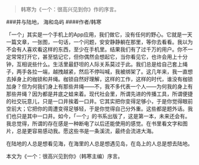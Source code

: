 > 韩寒为《一个：很高兴见到你》作的序言。

###井与陆地， 海和岛屿
####作者/韩寒

「一个」其实是一个手机上的App应用，我们做它，没有任何的野心。它就是一天一篇文章，一张图，一句话，一个问题，安安静静躺在那里，等你去看看。我以为不会有人喜欢看这样的东西，至少在手机里。结果我们有了过千万的用户。你不一定常常打开它，甚至惦记它，但你偶然会想起它，当你看见它，也许会用上十分钟，互相说些什么。生活里最舒坦的人际关系莫过于此。我们总是给自己套上绳子，两手各拉一端，越拽越紧，然后不停叫喊，我被绑架了。这几年来，我一直想去掉身上的枷锁和井绳。枷锁自然好理解，这样的工作，这样的时代，谁没有枷锁加身？但为何我们身上有那些井绳——不，我不多代表一个人——为何我的身上有那些井绳？因为都是井底之蛙来着。现代社会里，所谓先进的传播工具，所谓便捷的社交玩意儿，只是一口井挨着一口井。它其实把你变得足够小，于是你觉得眼前空前大；它把你的周遭变得足够轻，于是你觉得自己分外重。这些都是题外话。我们也只是其中一口井。如今，「一个」的书系出版了，这是第一本，未来还会有。我总觉得，所谓的存在感是一种断电了以后还能使用的感觉。在书里看文字和图片，总是更容易感动我。愿这些书是一条溪流，最终会流进大海。


在陆地的人总是想看见海，在海里的人总是想遇见岛，在岛上的人总是想去陆地。


本文为《一个：很高兴见到你》（韩寒主编）序言。 